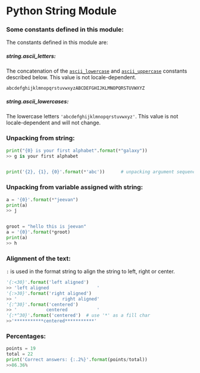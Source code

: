 # Python String Module

### Some constants defined in this module:

The constants defined in this module are:

##### string.ascii_letters:

The concatenation of the [`ascii_lowercase`](https://docs.python.org/3/library/string.html#string.ascii_lowercase "string.ascii_lowercase") and [`ascii_uppercase`](https://docs.python.org/3/library/string.html#string.ascii_uppercase "string.ascii_uppercase") constants described below. This value is not locale-dependent.

`abcdefghijklmnopqrstuvwxyzABCDEFGHIJKLMNOPQRSTUVWXYZ`

##### string.ascii_lowercases:

The lowercase letters `'abcdefghijklmnopqrstuvwxyz'`. This value is not locale-dependent and will not change.

### Unpacking from string:

```python
print("{0} is your first alphabet".format(*"galaxy"))
>> g is your first alphabet


print('{2}, {1}, {0}'.format(*'abc'))      # unpacking argument sequence
```

### Unpacking from variable assigned with string:

```python
a = '{0}'.format(*"jeevan")
print(a) 
>> j


groot = "hello this is jeevan"
a = '{0}'.format(*groot)
print(a)
>> h
```

### Alignment of the text:

`:` is used in the format string to align the string to left, right or center.

```python
'{:<30}'.format('left aligned')
>> 'left aligned                  '
'{:>30}'.format('right aligned')
>> '                 right aligned'
'{:^30}'.format('centered')
>> '           centered           '
'{:*^30}'.format('centered')  # use '*' as a fill char
>>'***********centered***********'
```

### Percentages:

```python
points = 19
total = 22
print('Correct answers: {:.2%}'.format(points/total)) 
>>86.36%
```
